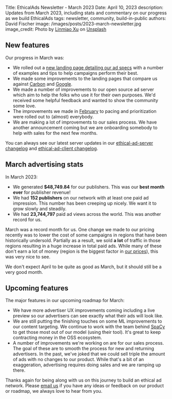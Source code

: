 Title: EthicalAds Newsletter - March 2023
Date: April 10, 2023
description: Updates from March 2023, including stats and commentary on our progress as we build EthicalAds
tags: newsletter, community, build-in-public
authors: David Fischer
image: /images/posts/2023-march-newsletter.jpg
image_credit: <span>Photo by <a href="https://unsplash.com/@linrock?utm_source=unsplash&utm_medium=referral&utm_content=creditCopyText">Linmiao Xu</a> on <a href="https://unsplash.com/photos/60qA6VQGeyA?utm_source=unsplash&utm_medium=referral&utm_content=creditCopyText">Unsplash</a></span>



## New features

Our progress in March was:

* We rolled out a
  [new landing page detailing our ad specs]({filename}../pages/learning-hub/ad-design-and-specs.md)
  with a number of examples and tips to help campaigns perform their best.
* We made some improvements to the landing pages that compare us against
  [Carbon]({filename}../pages/vs-carbon-ads.md) and [Google]({filename}../pages/vs-google.md).
* We made a number of improvements to our open source ad server
  which aim to help the folks who use it for their own purposes.
  We'd received some helpful feedback and wanted to show the community some love.
* The improvements we made in [February]({filename}../posts/newsletter-february-2023.md#new-features)
  to pacing and prioritization were rolled out to (almost) everybody.
* We are making a lot of improvements to our sales process.
  We have another announcement coming but we are onboarding somebody to help with sales for the next few months.

You can always see our latest server updates in our
[ethical-ad-server changelog](https://ethical-ad-server.readthedocs.io/en/latest/developer/changelog.html)
and [ethical-ad-client changelog](https://ethical-ad-client.readthedocs.io/en/latest/changelog.html).


## March advertising stats

[comment]: https://server.ethicalads.io/publisher/all/report/?start_date=2023-03-01&end_date=2023-03-31

In March 2023:

* We generated **$48,749.84** for our publishers. This was our **best month ever** for publisher revenue!
* We had **152 publishers** on our network with at least one paid ad impression.
  This number has been creeping up nicely. We want it to grow slowly and steadily.
* We had **23,744,797** paid ad views across the world.
  This was another record for us.

March was a record month for us.
One change we made to our pricing recently was to lower the cost of some campaigns
in regions that have been historically undersold.
Partially as a result, we sold **a lot** of traffic in those regions resulting in a huge increase
in total paid ads. While many of these don't earn a lot of money
(region is the biggest factor in [our prices]({filename}../pages/advertisers.md#pricing)),
this was very nice to see.

We don't expect April to be quite as good as March, but it should still be a very good month.


## Upcoming features

The major features in our upcoming roadmap for March:

* We have more advertiser UX improvements coming including
  a live preview so our advertisers can see exactly what their ads will look like.
* We are still putting the finishing touches on some ML improvements
  to our content targeting.
  We continue to work with the team behind [SpaCy](https://spacy.io/)
  to get those most out of our model (using their tool).
  It's great to keep contracting money in the OSS ecosystem.
* A number of improvements we're working on are for our sales process.
  The goal of these are to smooth the process for new and returning advertisers.
  In the past, we've joked that we could sell triple the amount of ads with no
  changes to our product. While that's a bit of an exaggeration,
  advertising requires doing sales and we are ramping up there.

Thanks again for being along with us on this journey to build an ethical ad network.
Please [email us](mailto:ads@ethicalads.io) if you have any ideas or feedback on our product or roadmap,
we always love to hear from you.

